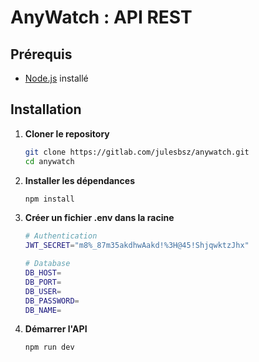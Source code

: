 # AnyWatch : API REST

## Prérequis

-   [Node.js](https://nodejs.org/) installé

## Installation

1. **Cloner le repository**

    ```bash
    git clone https://gitlab.com/julesbsz/anywatch.git
    cd anywatch
    ```

2. **Installer les dépendances**

    ```bash
    npm install
    ```

3. **Créer un fichier .env dans la racine**

    ```bash
    # Authentication
    JWT_SECRET="m8%_87m35akdhwAakd!%3H@45!ShjqwktzJhx"

    # Database
    DB_HOST=
    DB_PORT=
    DB_USER=
    DB_PASSWORD=
    DB_NAME=
    ```

4. **Démarrer l'API**

    ```bash
    npm run dev
    ```

